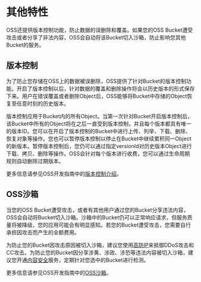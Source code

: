 # 其他特性

OSS还提供版本控制功能，防止数据的误删除和覆盖。如果您的OSS Bucket遭受攻击或者分享了非法内容，OSS会自动将该Bucket切入沙箱，防止影响您其他Bucket的服务。

## 版本控制

为了防止您存储在OSS上的数据被误删除，OSS提供了针对Bucket的版本控制功能。开启了版本控制以后，针对数据的覆盖和删除操作将会以历史版本的形式保存下来。用户在错误覆盖或者删除Object后，OSS能够将Bucket中存储的Object恢复至任意时刻的历史版本。

版本控制应用于Bucket内的所有Object。当第一次针对Bucket开启版本控制后，该Bucket中所有的Object将在之后一直受到版本控制，并且每个版本都具有唯一的版本ID。您可以在开启了版本控制的Bucket中进行上传、列举、下载、删除、恢复对象等操作。您也可以暂停版本控制以停止在Bucket中继续累积同一Object的新版本。暂停版本控制后，您仍可以通过指定versionId对历史版本Object进行下载、拷贝、删除等操作。OSS会针对每个版本进行收费，您可以通过生命周期规则自动删除过期版本。

更多信息请参见OSS开发指南中的[版本控制介绍](/intl.zh-CN/开发指南/数据安全/版本控制/版本控制介绍.md)。

## OSS沙箱

当您的OSS Bucket遭受攻击，或者有其他用户通过您的Bucket分享违法内容，OSS会自动将Bucket切入沙箱。沙箱中的Bucket仍可以正常响应请求，但服务质量将被降级，您的应用可能会有明显感知。若您的Bucket遭受攻击，您需要自行承担因攻击而产生的全额费用。

为防止您的Bucket因攻击原因被切入沙箱，建议您使用[高防IP](https://common-buy.aliyun.com/?spm=5176.10695662.958511.2.5f267a64VdiI7O&commodityCode=ddosBag#/buy)来抵御DDoS攻击和CC攻击。为防止您的Bucket因分享涉黄、涉政、涉恐等违法内容被切入沙箱，建议您开通[内容安全](/intl.zh-CN/产品简介/什么是内容安全.md)服务，定期针对您选中的Bucket进行检测。

更多信息请参见OSS开发指南中的[OSS沙箱](/intl.zh-CN/开发指南/数据安全/OSS沙箱.md)。

